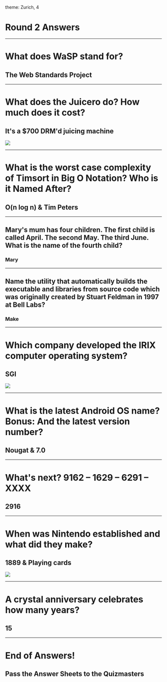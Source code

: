 theme: Zurich, 4

# Round 2 Answers

---

# What does WaSP stand for?

## The Web Standards Project

---

# What does the Juicero do? How much does it cost?

## It's a $700 DRM'd juicing machine
![](juicero.jpg)

---

# What is the worst case complexity of Timsort in Big O Notation? Who is it Named After?

## O(n log n) & Tim Peters

---

## Mary's mum has four children. The first child is called April. The second May. The third June. What is the name of the fourth child?

### Mary

---

## Name the utility that automatically builds the executable and libraries from source code which was originally created by Stuart Feldman in 1997 at Bell Labs?

### Make

---

# Which company developed the IRIX computer operating system?

## SGI
![](sgi.gif)

---

# What is the latest Android OS name? Bonus: And the latest version number?

## Nougat & 7.0

---

# What's next? 9162 – 1629 – 6291 – XXXX

## 2916

---

# When was Nintendo established and what did they make?

## 1889 & Playing cards
![](marioworld.gif)

---

# A crystal anniversary celebrates how many years?

## 15



---

# End of Answers!

## Pass the Answer Sheets to the Quizmasters

